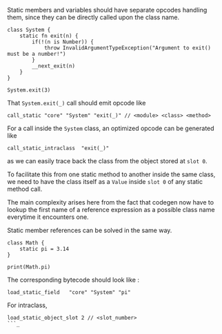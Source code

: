 Static members and variables should have separate opcodes handling them, since 
they can be directly called upon the class name.
```
class System {
    static fn exit(n) {
        if(!(n is Number)) {
            throw InvalidArgumentTypeException("Argument to exit() must be a number!")
        }
        __next_exit(n)
    }
}

System.exit(3)
```
That `System.exit(_)` call should emit opcode like
```
call_static "core" "System" "exit(_)" // <module> <class> <method>
```
For a call inside the `System` class, an optimized opcode can be generated like 
```
call_static_intraclass  "exit(_)"
```
as we can easily trace back the class from the object stored at `slot 0`. 

To facilitate this from one static method to another inside the same class, we 
need to have the class itself as a `Value` inside `slot 0` of any static 
method call.

The main complexity arises here from the fact that codegen now have to lookup 
the first name of a reference expression as a possible class name everytime it 
encounters one.

Static member references can be solved in the same way.
```
class Math {
    static pi = 3.14
}

print(Math.pi)
```
The corresponding bytecode should look like :
```
load_static_field   "core" "System" "pi"
```
For intraclass,
```
load_static_object_slot 2 // <slot_number>
```_
